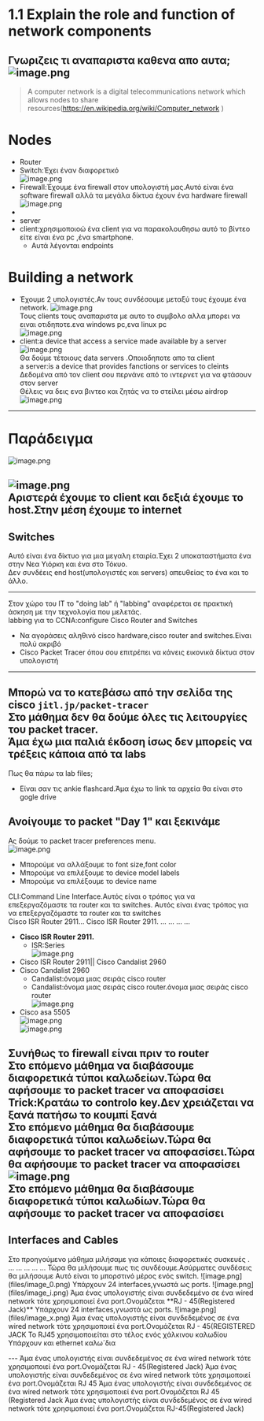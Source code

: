 # 1.1 Explain the role and function of network components   
Γνωριζεις τι αναπαριστα καθενα απο αυτα;   
![image.png](files/image.png)    
 --- 
> A computer network is a digital telecommunications network which allows nodes to share resources(https://en.wikipedia.org/wiki/Computer_network )   

# Nodes   
- Router   
- Switch:Έχει έναν διαφορετικό    
![image.png](files/image_z.png)    
- Firewall:Έχουμε ένα firewall στον υπολογιστή μας.Αυτό είναι ένα software firewall αλλά τα μεγάλα δίκτυα έχουν ένα hardware firewall   
![image.png](files/image_g.png)    
-    
- server   
- client:χρησιμοποιοώ ένα client για να παρακολουθησω αυτό το βίντεο είτε είναι ένα pc ,ένα smartphone.   
    - Αυτά λέγονται endpoints   
  
# Building a network
* Έχουμε 2 υπολογιστές.Αν τους συνδέσουμε μεταξύ τους έχουμε ένα network.
![image.png](files/image_m.png)    
Τους clients τους αναπαριστα με αυτο το συμβολο αλλα μπορει να ειναι οτιδηποτε.ενα windows pc,ενα linux pc   
![image.png](files/image_11.png)    
* client:a device that access a service made available by a server   
![image.png](files/image_3.png)    
Θα δούμε τέτοιους data servers .Οποιοδηποτε απο τα client   
a server:is a device that provides fanctions or services to cleints   
Δεδομένα από τον client σου περνάνε από το ιντερνετ για να φτάσουν στον server   
Θέλεις να δεις ενα βιντεο και ζητάς να το στείλει μέσω airdrop   
![image.png](files/image_o.png)    
 --- 
# Παράδειγμα   
![image.png](files/image_w.png)    
   
![image.png](files/image_l.png)    
Αριστερά έχουμε το **client** και δεξιά έχουμε το **host**.Στην μέση έχουμε το internet   
 --- 
## Switches   
Αυτό είναι ένα δίκτυο για μια μεγαλη εταιρία.Έχει 2 υποκαταστήματα ένα στην Νεα Υιόρκη και ένα στο Τόκυο.   
Δεν συνδέεις end host(υπολογιστές και servers) απευθείας το ένα και το άλλο.   

 --- 
Στον χώρο του IT το "doing lab" ή "labbing" αναφέρεται σε πρακτική άσκηση με την τεχνολογία που μελετάς.   
labbing για το CCNA:configure Cisco Router and Switches   
- Να αγοράσεις αληθινό cisco hardware,cisco router and switches.Είναι πολύ ακριβό   
- Cisco Packet Tracer όπου σου επιτρέπει να κάνεις εικονικά δίκτυα στον υπολογιστή   
 --- 
   
Μπορώ να το κατεβάσω από την σελίδα της cisco `jitl.jp/packet-tracer`   
Στο μάθημα δεν θα δούμε όλες τις λειτουργίες του packet tracer.   
Άμα έχω μια παλιά έκδοση ίσως δεν μπορείς να τρέξεις κάποια από τα labs   
 --- 
Πως θα πάρω τα lab files;   
- Είναι σαν τις ankie flashcard.Άμα έχω το link τα αρχεία θα είναι στο gogle drive   
   
Ανοίγουμε το packet "Day 1" και ξεκινάμε   
 --- 
Ας δούμε το packet tracer preferences menu.    
![image.png](files/image_4.png)    
- Μπορούμε να αλλάξουμε το font size,font color   
- Μπορούμε να επιλέξουμε το device model labels   
- Μπορούμε να επιλέξουμε το device name    
   
CLI:Command Line Interface.Αυτός είναι ο τρόπος για να επεξεργαζόμαστε τα router και τα switches. Αυτός είναι ένας τρόπος για να επεξεργαζόμαστε τα router και τα switches   
Cisco ISR Router 2911… Cisco ISR Router 2911. … … … …     
- **Cisco ISR Router 2911.**   
    - ISR:Series   
![image.png](files/image_r.png)    
- Cisco ISR Router 2911\|\| Cisco Candalist 2960   
- Cisco Candalist 2960   
    - Candalist:όνομα μιας σειράς cisco router   
    - Candalist:όνομα μιας σειράς cisco router.όνομα μιας σειράς cisco router   
![image.png](files/image_1.png)    
- Cisco asa 5505   
![image.png](files/image_7.png)    
![image.png](files/image_j.png)    
   
**Συνήθως το firewall είναι πριν το router**   
Στο επόμενο μάθημα να διαβάσουμε διαφορετικά τύποι καλωδείων.Τώρα θα αφήσουμε το packet tracer να αποφασίσει    
Trick:Κρατάω το controlo key.Δεν χρειάζεται να ξανά πατήσω το κουμπί ξανά   
Στο επόμενο μάθημα θα διαβάσουμε διαφορετικά τύποι καλωδείων.Τώρα θα αφήσουμε το packet tracer να αποφασίσει.**Τώρα θα αφήσουμε το packet tracer να αποφασίσει**        
![image.png](files/image_n.png)    
Στο επόμενο μάθημα θα διαβάσουμε διαφορετικά τύποι καλωδίων.Τώρα θα αφήσουμε το packet tracer να αποφασίσει   
 --- 
## Interfaces and Cables   
<p>Στο προηγούμενο  μάθημα μιλήσαμε για κάποιες διαφορετικές συσκευές . … … … … …      
Τώρα θα μιλήσουμε πως τις συνδέουμε.Ασύρματες συνδέσεις θα μιλήσουμε    
Αυτό είναι το μπορστινό μέρος ενός switch.   
![image.png](files/image_0.png)    
Υπάρχουν 24 interfaces,γνωστά ως ports.   
![image.png](files/image_i.png)    
Άμα ένας υπολογιστής είναι συνδεδεμένο σε ένα wired network τότε χρησιμοποιεί ένα port.Ονομάζεται **RJ - 45(Registered Jack)**   
Υπάρχουν 24 interfaces,γνωστά ως ports.   
![image.png](files/image_x.png)    
Άμα ένας υπολογιστής είναι συνδεδεμένος σε ένα wired network τότε χρησιμοποιεί ένα port.Ονομάζεται RJ - 45(REGISTERED JACK   
Το RJ45 χρησιμοποιείται στο τέλος ενός χάλκινου καλωδίου   
Υπάρχουν και ethernet καλω´δια   </p> 
 --- 
Άμα ένας υπολογιστής είναι συνδεδεμένος σε ένα wired network τότε χρησιμοποιεί ένα port.Ονομάζεται RJ - 45(Registered Jack)   
Άμα ένας υπολογιστής είναι συνδεδεμένος σε ένα wired network τότε χρησιμοποιεί ένα port.Ονομάζεται RJ 45    
Άμα ένας υπολογιστής είναι συνδεδεμένος σε ένα wired network τότε χρησιμοποιεί ένα port.Ονομάζεται RJ 45 (Registered Jack   
Άμα ένας υπολογιστής είναι συνδεδεμένος σε ένα wired network τότε χρησιμοποιεί ένα port.Ονομάζεται RJ-45(Registered Jack)   
   
